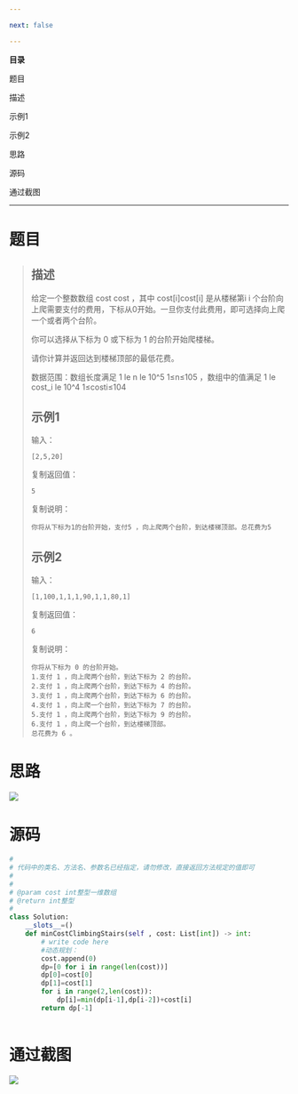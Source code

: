 ```yaml
---

next: false

---
```




<BlogInfo id="1354" title="最小花费爬楼梯" author="白日梦想猿" pv=0 read_times=0 pre_cost_time="50" category="算法" tag_list="['python', '              动态规划']" create_time="2022.08.15 15:34:25.608142" update_time="2022.08.15 15:34:25" />

**目录**

题目

描述

示例1

示例2

思路

源码

 通过截图

* * *



# 题目

> ## 描述
>
> 给定一个整数数组 cost cost  ，其中 cost[i]cost[i]  是从楼梯第i i
> 个台阶向上爬需要支付的费用，下标从0开始。一旦你支付此费用，即可选择向上爬一个或者两个台阶。  
>  
>  你可以选择从下标为 0 或下标为 1 的台阶开始爬楼梯。  
>  
>
> 请你计算并返回达到楼梯顶部的最低花费。
>
>  
>
> 数据范围：数组长度满足 1 le n le 10^5 1≤n≤105  ，数组中的值满足 1 le cost_i le 10^4
> 1≤costi​≤104
>
> ## 示例1
>
> 输入：
>  
>
>     [2,5,20]
>
> 复制返回值：
>  
>
>     5
>
> 复制说明：
>  
>
>     你将从下标为1的台阶开始，支付5 ，向上爬两个台阶，到达楼梯顶部。总花费为5  
>
> ## 示例2
>
> 输入：
>  
>
>     [1,100,1,1,1,90,1,1,80,1]
>
> 复制返回值：
>  
>
>     6
>  
>
> 复制说明：
>  
>
>     你将从下标为 0 的台阶开始。
>     1.支付 1 ，向上爬两个台阶，到达下标为 2 的台阶。
>     2.支付 1 ，向上爬两个台阶，到达下标为 4 的台阶。
>     3.支付 1 ，向上爬两个台阶，到达下标为 6 的台阶。
>     4.支付 1 ，向上爬一个台阶，到达下标为 7 的台阶。
>     5.支付 1 ，向上爬两个台阶，到达下标为 9 的台阶。
>     6.支付 1 ，向上爬一个台阶，到达楼梯顶部。
>     总花费为 6 。  

# 思路

![](https://img-blog.csdnimg.cn/207fcc26e49544a3b072c716eeb97be3.png)

# 源码


```python
#
# 代码中的类名、方法名、参数名已经指定，请勿修改，直接返回方法规定的值即可
#
# 
# @param cost int整型一维数组 
# @return int整型
#
class Solution:
    __slots__=()
    def minCostClimbingStairs(self , cost: List[int]) -> int:
        # write code here
        #动态规划：
        cost.append(0)
        dp=[0 for i in range(len(cost))]
        dp[0]=cost[0]
        dp[1]=cost[1]
        for i in range(2,len(cost)):
            dp[i]=min(dp[i-1],dp[i-2])+cost[i]
        return dp[-1]
        
```


#  通过截图

![](https://img-blog.csdnimg.cn/6798dbd572ef4a85bf14d60b10a94641.png)



<ActionBox />
